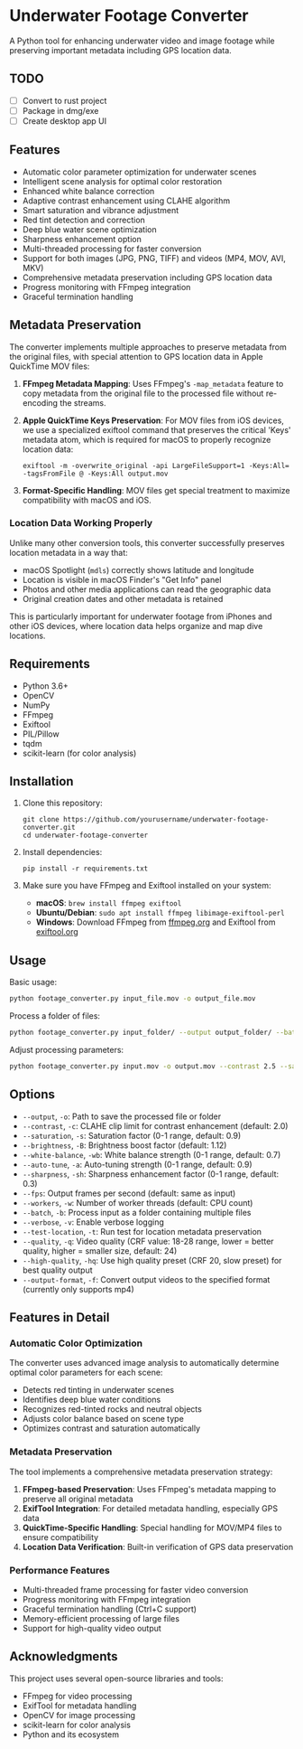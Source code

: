# Underwater Footage Converter

A Python tool for enhancing underwater video and image footage while preserving important metadata including GPS location data.

## TODO
- [ ] Convert to rust project
- [ ] Package in dmg/exe
- [ ] Create desktop app UI

## Features

- Automatic color parameter optimization for underwater scenes
- Intelligent scene analysis for optimal color restoration
- Enhanced white balance correction
- Adaptive contrast enhancement using CLAHE algorithm
- Smart saturation and vibrance adjustment
- Red tint detection and correction
- Deep blue water scene optimization
- Sharpness enhancement option
- Multi-threaded processing for faster conversion
- Support for both images (JPG, PNG, TIFF) and videos (MP4, MOV, AVI, MKV)
- Comprehensive metadata preservation including GPS location data
- Progress monitoring with FFmpeg integration
- Graceful termination handling

## Metadata Preservation

The converter implements multiple approaches to preserve metadata from the original files, with special attention to GPS location data in Apple QuickTime MOV files:

1. **FFmpeg Metadata Mapping**: Uses FFmpeg's `-map_metadata` feature to copy metadata from the original file to the processed file without re-encoding the streams.

2. **Apple QuickTime Keys Preservation**: For MOV files from iOS devices, we use a specialized exiftool command that preserves the critical 'Keys' metadata atom, which is required for macOS to properly recognize location data:
   ```
   exiftool -m -overwrite_original -api LargeFileSupport=1 -Keys:All= -tagsFromFile @ -Keys:All output.mov
   ```

3. **Format-Specific Handling**: MOV files get special treatment to maximize compatibility with macOS and iOS.

### Location Data Working Properly

Unlike many other conversion tools, this converter successfully preserves location metadata in a way that:

- macOS Spotlight (`mdls`) correctly shows latitude and longitude
- Location is visible in macOS Finder's "Get Info" panel
- Photos and other media applications can read the geographic data
- Original creation dates and other metadata is retained

This is particularly important for underwater footage from iPhones and other iOS devices, where location data helps organize and map dive locations.

## Requirements

- Python 3.6+
- OpenCV
- NumPy
- FFmpeg
- Exiftool
- PIL/Pillow
- tqdm
- scikit-learn (for color analysis)

## Installation

1. Clone this repository:
   ```
   git clone https://github.com/yourusername/underwater-footage-converter.git
   cd underwater-footage-converter
   ```

2. Install dependencies:
   ```
   pip install -r requirements.txt
   ```

3. Make sure you have FFmpeg and Exiftool installed on your system:
   - **macOS**: `brew install ffmpeg exiftool`
   - **Ubuntu/Debian**: `sudo apt install ffmpeg libimage-exiftool-perl`
   - **Windows**: Download FFmpeg from [ffmpeg.org](https://ffmpeg.org/download.html) and Exiftool from [exiftool.org](https://exiftool.org/)

## Usage

Basic usage:

```bash
python footage_converter.py input_file.mov -o output_file.mov
```

Process a folder of files:

```bash
python footage_converter.py input_folder/ --output output_folder/ --batch
```

Adjust processing parameters:

```bash
python footage_converter.py input.mov -o output.mov --contrast 2.5 --saturation 0.8 --brightness 1.15 --white-balance 0.8 --auto-tune 0.9 --sharpness 0.3
```

## Options

- `--output`, `-o`: Path to save the processed file or folder
- `--contrast`, `-c`: CLAHE clip limit for contrast enhancement (default: 2.0)
- `--saturation`, `-s`: Saturation factor (0-1 range, default: 0.9)
- `--brightness`, `-B`: Brightness boost factor (default: 1.12)
- `--white-balance`, `-wb`: White balance strength (0-1 range, default: 0.7)
- `--auto-tune`, `-a`: Auto-tuning strength (0-1 range, default: 0.9)
- `--sharpness`, `-sh`: Sharpness enhancement factor (0-1 range, default: 0.3)
- `--fps`: Output frames per second (default: same as input)
- `--workers`, `-w`: Number of worker threads (default: CPU count)
- `--batch`, `-b`: Process input as a folder containing multiple files
- `--verbose`, `-v`: Enable verbose logging
- `--test-location`, `-t`: Run test for location metadata preservation
- `--quality`, `-q`: Video quality (CRF value: 18-28 range, lower = better quality, higher = smaller size, default: 24)
- `--high-quality`, `-hq`: Use high quality preset (CRF 20, slow preset) for best quality output
- `--output-format`, `-f`: Convert output videos to the specified format (currently only supports mp4)

## Features in Detail

### Automatic Color Optimization

The converter uses advanced image analysis to automatically determine optimal color parameters for each scene:

- Detects red tinting in underwater scenes
- Identifies deep blue water conditions
- Recognizes red-tinted rocks and neutral objects
- Adjusts color balance based on scene type
- Optimizes contrast and saturation automatically

### Metadata Preservation

The tool implements a comprehensive metadata preservation strategy:

1. **FFmpeg-based Preservation**: Uses FFmpeg's metadata mapping to preserve all original metadata
2. **ExifTool Integration**: For detailed metadata handling, especially GPS data
3. **QuickTime-Specific Handling**: Special handling for MOV/MP4 files to ensure compatibility
4. **Location Data Verification**: Built-in verification of GPS data preservation

### Performance Features

- Multi-threaded frame processing for faster video conversion
- Progress monitoring with FFmpeg integration
- Graceful termination handling (Ctrl+C support)
- Memory-efficient processing of large files
- Support for high-quality video output

## Acknowledgments

This project uses several open-source libraries and tools:
- FFmpeg for video processing
- ExifTool for metadata handling
- OpenCV for image processing
- scikit-learn for color analysis
- Python and its ecosystem 